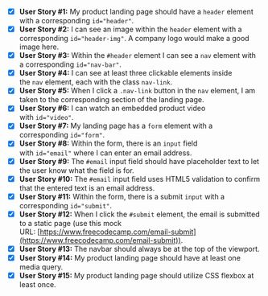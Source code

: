 - [x]  **User Story #1:** My product landing page should have a `header` element with a corresponding `id="header"`.
- [x]  **User Story #2:** I can see an image within the `header` element with a corresponding `id="header-img"`. A company logo would make a good image here.
- [x]  **User Story #3:** Within the `#header` element I can see a `nav` element with a corresponding `id="nav-bar"`.
- [x]  **User Story #4:** I can see at least three clickable elements inside the `nav` element, each with the class `nav-link`.
- [x]  **User Story #5:** When I click a `.nav-link` button in the `nav` element, I am taken to the corresponding section of the landing page.
- [x]  **User Story #6:** I can watch an embedded product video with `id="video"`.
- [x]  **User Story #7:** My landing page has a `form` element with a corresponding `id="form"`.
- [x]  **User Story #8:** Within the form, there is an `input` field with `id="email"` where I can enter an email address.
- [x]  **User Story #9:** The `#email` input field should have placeholder text to let the user know what the field is for.
- [x]  **User Story #10:** The `#email` input field uses HTML5 validation to confirm that the entered text is an email address.
- [x]  **User Story #11:** Within the form, there is a submit `input` with a corresponding `id="submit"`.
- [x]  **User Story #12:** When I click the `#submit` element, the email is submitted to a static page (use this mock URL: [https://www.freecodecamp.com/email-submit](https://www.freecodecamp.com/email-submit)).
- [x]  **User Story #13:** The navbar should always be at the top of the viewport.
- [x]  **User Story #14:** My product landing page should have at least one media query.
- [x]  **User Story #15:** My product landing page should utilize CSS flexbox at least once.
